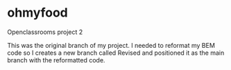 # ohmyfood
Openclassrooms project 2

This was the original branch of my project. I needed to reformat my BEM code so I creates a new branch called Revised and positioned it as the main branch with the reformatted code.
